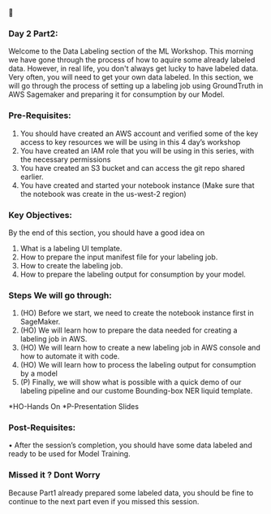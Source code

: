 :calendar:
### Day 2 Part2:

Welcome to the Data Labeling section of the ML Workshop. This morning we have gone through the process of how to aquire some already labeled data. However, in real life, you don't always get lucky to have labeled data. Very often, you will need to get your own data labeled. In this section, we will go through the process of setting up a labeling job using GroundTruth in AWS Sagemaker and preparing it for consumption by our Model.

### Pre-Requisites:
1.	You should have created an AWS account and verified some of the key access to key resources we will be using in this 4 day’s workshop
2.	You have created an IAM role that you will be using in this series, with the necessary permissions
3.	You have created an S3 bucket and can access the git repo shared earlier.
4.	You have created and started your notebook instance (Make sure that the notebook was create in the us-west-2 region)

### Key Objectives:
By the end of this section, you should have a good idea on
1.	What is a labeling UI template.
2.	How to prepare the input manifest file for your labeling job.
3.	How to create the labeling job.
4.  How to prepare the labeling output for consumption by your model.

### Steps We will go through:
1.	(HO) Before we start, we need to create the notebook instance first in SageMaker.
2.	(HO) We will learn how to prepare the data needed for creating a labeling job in AWS.
3.	(HO) We will learn how to create a new labeling job in AWS console and how to automate it with code.
4.	(HO) We will learn how to process the labeling output for consumption by a model
7.	(P) Finally, we will show what is possible with a quick demo of our labeling pipeline and our custome Bounding-box NER liquid template.

*HO-Hands On
*P-Presentation Slides

### Post-Requisites:
•	After the session’s completion, you should have some data labeled and ready to be used for Model Training.


### Missed it ? Dont Worry
Because Part1 already prepared some labeled data, you should be fine to continue to the next part even if you missed this session.

